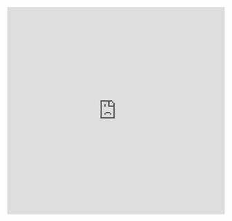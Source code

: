 <iframe src="https://cdn.flipsnack.com/widget/v2/widget.html?hash=tkiw93nvxn" width="100%" height="480" seamless="seamless" scrolling="no" frameBorder="0" allowFullScreen></iframe>
